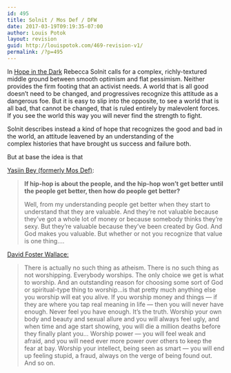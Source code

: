 ```yaml
---
id: 495
title: Solnit / Mos Def / DFW
date: 2017-03-19T09:19:35-07:00
author: Louis Potok
layout: revision
guid: http://louispotok.com/469-revision-v1/
permalink: /?p=495
---
```

In [Hope in the Dark](http://amzn.to/2gWErBC) Rebecca Solnit calls for a complex, richly-textured middle ground between smooth optimism and flat pessimism. Neither provides the firm footing that an activist needs. A world that is all good doesn&#8217;t need to be changed, and progressives recognize this attitude as a dangerous foe. But it is easy to slip into the opposite, to see a world that is all bad, that cannot be changed, that is ruled entirely by malevolent forces. If you see the world this way you will never find the strength to fight.

Solnit describes instead a kind of hope that recognizes the good and bad in the world, an attitude leavened by an understanding of the complex histories that have brought us success and failure both.

But at base the idea is that

[Yasiin Bey (formerly Mos Def)](http://genius.com/Yasiin-bey-fear-not-of-man-lyrics):

> **If hip-hop is about the people, and the hip-hop won&#8217;t get better until the people get better, then how do people get better?**
> 
> Well, from my understanding people get better when they start to understand that they are valuable. And they&#8217;re not valuable because they&#8217;ve got a whole lot of money or because somebody thinks they&#8217;re sexy. But they&#8217;re valuable because they&#8217;ve been created by God. And God makes you valuable. But whether or not you recognize that value is one thing&#8230;.

[David Foster Wallace:](http://www.metastatic.org/text/This%20is%20Water.pdf)

> There is actually no such thing as atheism. There is no such thing as not worshipping. Everybody worships. The only choice we get is what to worship. And an outstanding reason for choosing some sort of God or spiritual-type thing to worship&#8230;is that pretty much anything else you worship will eat you alive. If you worship money and things — if they are where you tap real meaning in life — then you will never have enough. Never feel you have enough. It&#8217;s the truth. Worship your own body and beauty and sexual allure and you will always feel ugly, and when time and age start showing, you will die a million deaths before they finally plant you&#8230; Worship power — you will feel weak and afraid, and you will need ever more power over others to keep the fear at bay. Worship your intellect, being seen as smart — you will end up feeling stupid, a fraud, always on the verge of being found out. And so on.